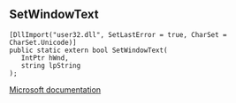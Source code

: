 ## SetWindowText

```
[DllImport("user32.dll", SetLastError = true, CharSet = CharSet.Unicode)]
public static extern bool SetWindowText(
   IntPtr hWnd,
   string lpString
);
```

[Microsoft documentation](https://docs.microsoft.com/en-us/windows/win32/api/winuser/nf-winuser-setwindowtextw)

